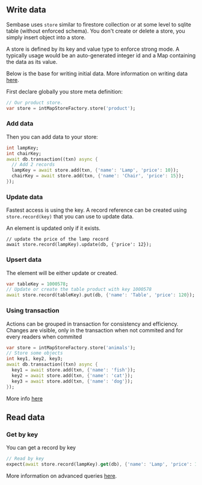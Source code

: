 ## Write data

Sembase uses `store` similar to firestore collection or at some level to sqlite table (without enforced schema).
You don't create or delete a store, you simply insert object into a store.

A store is defined by its key and value type to enforce strong mode. A typically usage would be an auto-generated
integer id and a Map containing the data as its value.

Below is the base for writing initial data. More information on writing data [here](writes.md).

First declare globally you store meta definition:

```dart
// Our product store.
var store = intMapStoreFactory.store('product');
```

### Add data

Then you can add data to your store:

```dart
int lampKey;
int chairKey;
await db.transaction((txn) async {
  // Add 2 records
  lampKey = await store.add(txn, {'name': 'Lamp', 'price': 10});
  chairKey = await store.add(txn, {'name': 'Chair', 'price': 15});
});
```

### Update data

Fastest access is using the key. A record reference can be created using `store.record(key)` that you can use to update
data.

An element is updated only if it exists.

```
// update the price of the lamp record
await store.record(lampKey).update(db, {'price': 12});
```

### Upsert data

The element will be either update or created.

```dart
var tableKey = 1000578;
// Update or create the table product with key 1000578
await store.record(tableKey).put(db, {'name': 'Table', 'price': 120});
```

### Using transaction

Actions can be grouped in transaction for consistency and efficiency.
Changes are visible, only in the transaction when not commited and for every readers when commited

```dart
var store = intMapStoreFactory.store('animals');
// Store some objects
int key1, key2, key3;
await db.transaction((txn) async {
  key1 = await store.add(txn, {'name': 'fish'});
  key2 = await store.add(txn, {'name': 'cat'});
  key3 = await store.add(txn, {'name': 'dog'});
});
```

More info [here](transactions.md) 

## Read data

### Get by key

You can get a record by key

```dart
// Read by key
expect(await store.record(lampKey).get(db), {'name': 'Lamp', 'price': 10});
```

More information on advanced queries [here](queries.md).
